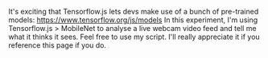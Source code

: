 It's exciting that Tensorflow.js lets devs make use of a bunch of pre-trained models: https://www.tensorflow.org/js/models
In this experiment, I'm using Tensorflow.js > MobileNet to analyse a live webcam video feed and tell me what it thinks it sees. Feel free to use my script. I'll really appreciate it if you reference this page if you do.
